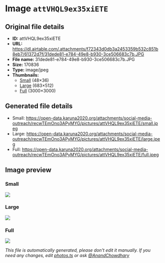 # Image `attVHQL9ex35xiETE`

## Original file details

- **ID:** attVHQL9ex35xiETE
- **URL:** https://dl.airtable.com/.attachments/f72343d0db3a2453359b532c851b8eb7/61372d7f/31dede81-e784-49e8-b930-3ce506683c7b.JPG
- **File name:** 31dede81-e784-49e8-b930-3ce506683c7b.JPG
- **Size:** 170836
- **Type:** image/jpeg
- **Thumbnails:**
  - [Small](https://dl.airtable.com/.attachmentThumbnails/fa8196dcfe895e357ad8c7c2a427a9b6/88de167f) (48×36)
  - [Large](https://dl.airtable.com/.attachmentThumbnails/0b80644ae4a1882c507957324a24385d/5ee55a85) (683×512)
  - [Full](https://dl.airtable.com/.attachmentThumbnails/dab18af6d00655b6042dbe4c5e53b424/9ef0a713) (3000×3000)

## Generated file details

- Small: https://open-data.karuna2020.org/attachments/social-media-outreach/recwTEmOno3APyMYG/pictures/attVHQL9ex35xiETE/small.jpeg
- Large: https://open-data.karuna2020.org/attachments/social-media-outreach/recwTEmOno3APyMYG/pictures/attVHQL9ex35xiETE/large.jpeg
- Full: https://open-data.karuna2020.org/attachments/social-media-outreach/recwTEmOno3APyMYG/pictures/attVHQL9ex35xiETE/full.jpeg

## Image preview

### Small

![](https://open-data.karuna2020.org/attachments/social-media-outreach/recwTEmOno3APyMYG/pictures/attVHQL9ex35xiETE/small.jpeg)

### Large

![](https://open-data.karuna2020.org/attachments/social-media-outreach/recwTEmOno3APyMYG/pictures/attVHQL9ex35xiETE/large.jpeg)

### Full

![](https://open-data.karuna2020.org/attachments/social-media-outreach/recwTEmOno3APyMYG/pictures/attVHQL9ex35xiETE/full.jpeg)

_This file is automatically generated, please don't edit it manually. If you need any changes, edit [photos.ts](/photos.ts) or ask [@AnandChowdhary](https://github.com/AnandChowdhary)_
